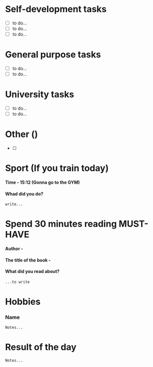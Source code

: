 # Self-development tasks
- [ ] to do...
- [ ] to do...
- [ ] to do...
# General purpose tasks
- [ ] to do...
- [ ] to do...
# University tasks
- [ ] to do...
- [ ] to do...

# Other ()
- [ ] 
# Sport (If you train today)
#### Time - 15:12 (Gonna go to the GYM)
#### Whad did you do?
	write...
# Spend 30 minutes reading MUST-HAVE 
#### Author - 
#### The title of the book - 
#### What did you read about? 
	...to write 
# Hobbies
### Name
	Notes...
# Result of the day
	Notes...